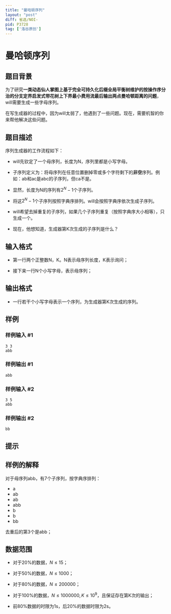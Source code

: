 ```yaml
---
title: "曼哈顿序列"
layout: "post"
diff: 省选/NOI-
pid: P3728
tag: ['洛谷原创']
---
```

# 曼哈顿序列
## 题目背景

为了研究**一类动态仙人掌图上基于完全可持久化后缀全局平衡树维护的按操作序分治的分支定界启发式带花树上下界最小费用流最后输出两点曼哈顿距离的问题**，will需要生成一些字母序列。


在写生成器的过程中，因为will太弱了，他遇到了一些问题。现在，需要机智的你来帮他解决这些问题。

## 题目描述

序列生成器的工作流程如下：


- will先钦定了一个母序列，长度为N，序列里都是小写字母。

- 子序列定义为：将母序列在任意位置删掉零或多个字符剩下的**非空**序列。例如：ab和ac是abc的子序列，但ca不是。

- 显然，长度为N的序列有$2^N-1$个子序列。

- 将这$2^N-1$个子序列按照字典序排列。will会按照字典序依次生成子序列。

- will希望去掉重复的子序列，如果几个子序列重复（按照字典序大小相等），只生成一个。

- 现在，他想知道，生成器第K次生成的子序列是什么？

## 输入格式

- 第一行两个正整数N，K。N表示母序列长度，K表示询问；

- 接下来一行N个小写字母，表示母序列；

## 输出格式

- 一行若干个小写字母表示一个序列，为生成器第K次生成的序列。

## 样例

### 样例输入 #1
```
3 3
abb

```
### 样例输出 #1
```
abb

```
### 样例输入 #2
```
3 5
abb

```
### 样例输出 #2
```
bb

```
## 提示

## 样例的解释

对于母序列abb，有7个子序列，按字典序排列：


- a
- ab
- ab
- abb
- b
- b
- bb

去重后的第3个是abb；


## 数据范围

- 对于20%的数据，$N\leq 15$；

- 对于50%的数据，$N\leq 1000$；

- 对于80%的数据，$N\leq 200000$；

- 对于100%的数据，$N\leq 1000000, K\leq 10^9$，且保证存在第K次的输出；

- 前80%数据的时限为1s，后20%的数据时限为2s。

